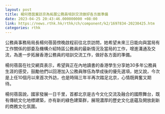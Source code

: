 ```yaml
---
layout: post
title: 楊何蓓茵冀訪京為拓展公務員培訓交流做好各方面準備
date: 2023-04-25 20:43:46.000000000 +08:00
link: https://news.rthk.hk/rthk/ch/component/k2/1697834-20230425.htm
categories: rthk
---
```


公務員事務局局長楊何蓓茵傍晚啟程前往北京訪問，她希望未來三日能向與當局有工作關係的部委及機構介紹特區公務員的最新情況及當局的工作，增進溝通及交流，為進一步拓展香港公務員的培訓交流工作，做好各方面的準備。

楊何蓓茵在社交網頁表示，希望與正在內地讀書的香港學生分享她30多年公務員生涯的感受，鼓勵他們以回港加入公務員隊伍為學成後的優先選項，她又說，今次是上任10個月以來首次外訪，也是時隔三年半再次踏足北京，心情既興奮又期待。

楊何蓓茵說，國家發展一日千里，首都北京是古今文化交流及融合的國際舞台，既有傳統文化地標建築，亦有新的綠色建築群，展現濃厚的歷史文化底蘊及開放創新的商務文化氛圍。
